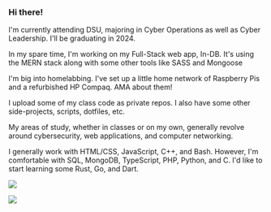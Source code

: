 ### Hi there!

I'm currently attending DSU, majoring in Cyber Operations as well as Cyber Leadership. I'll be graduating in 2024. <br>

In my spare time, I'm working on my Full-Stack web app, In-DB. It's using the MERN stack along with some other tools like SASS and Mongoose <br>

I'm big into homelabbing. I've set up a little home network of Raspberry Pis and a refurbished HP Compaq. AMA about them! <br>

I upload some of my class code as private repos. I also have some other side-projects, scripts, dotfiles, etc. <br>

My areas of study, whether in classes or on my own, generally revolve around cybersecurity, web applications, and computer networking. 

I generally work with HTML/CSS, JavaScript, C++, and Bash. However, I'm comfortable with SQL, MongoDB, TypeScript, PHP, Python, and C. I'd like to start learning some Rust, Go, and Dart.

![](https://github.com/DanEager19/github-stats/blob/master/generated/overview.svg)

![](https://github.com/DanEager19/github-stats/blob/master/generated/languages.svg)
